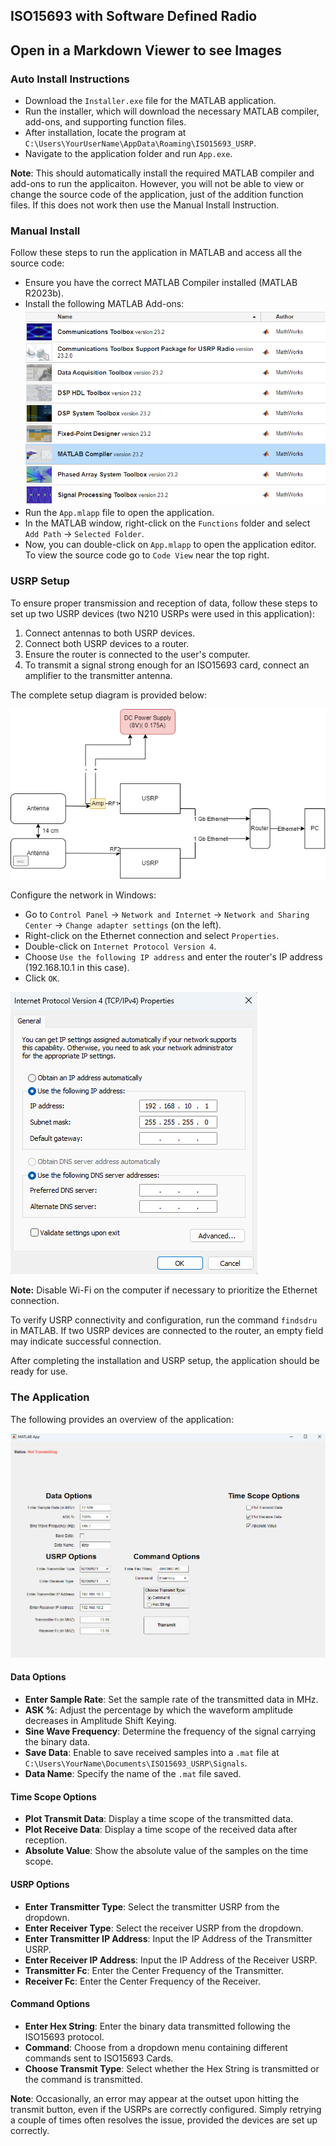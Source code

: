 ## ISO15693 with Software Defined Radio

## Open in a Markdown Viewer to see Images
### Auto Install Instructions

- Download the `Installer.exe` file for the MATLAB application.
- Run the installer, which will download the necessary MATLAB compiler, add-ons, and supporting function files.
- After installation, locate the program at `C:\Users\YourUserName\AppData\Roaming\ISO15693_USRP`.
- Navigate to the application folder and run `App.exe`.

**Note**: This should automatically install the required MATLAB compiler and add-ons to run the applicaiton. However, you will not be able to view or change the source code of the application, just of the addition function files. If this does not work then use the Manual Install Instruction.

### Manual Install

Follow these steps to run the application in MATLAB and access all the source code:

- Ensure you have the correct MATLAB Compiler installed (MATLAB R2023b).
- Install the following MATLAB Add-ons:
  ![Add-ons](Images/Addons.png)
- Run the `App.mlapp` file to open the application.
- In the MATLAB window, right-click on the `Functions` folder and select `Add Path` -> `Selected Folder`.
- Now, you can double-click on `App.mlapp` to open the application editor. To view the source code go to `Code View` near the top right.


### USRP Setup

To ensure proper transmission and reception of data, follow these steps to set up two USRP devices (two N210 USRPs were used in this application):

1. Connect antennas to both USRP devices.
2. Connect both USRP devices to a router.
3. Ensure the router is connected to the user's computer.
4. To transmit a signal strong enough for an ISO15693 card, connect an amplifier to the transmitter antenna.

The complete setup diagram is provided below:

![Figure 1: USRP Setup Diagram](Images/Experiment_Setup.png)

Configure the network in Windows:

- Go to `Control Panel` -> `Network and Internet` -> `Network and Sharing Center` -> `Change adapter settings` (on the left).
- Right-click on the Ethernet connection and select `Properties`.
- Double-click on `Internet Protocol Version 4`.
- Choose `Use the following IP address` and enter the router's IP address (192.168.10.1 in this case).
- Click `OK`.

![Network Configuration](Images\IPconfiguration.png)

**Note:** Disable Wi-Fi on the computer if necessary to prioritize the Ethernet connection.

To verify USRP connectivity and configuration, run the command `findsdru` in MATLAB. If two USRP devices are connected to the router, an empty field may indicate successful connection.

After completing the installation and USRP setup, the application should be ready for use.

### The Application

The following provides an overview of the application:

![Application](Images\app.png)

#### Data Options
- **Enter Sample Rate**: Set the sample rate of the transmitted data in MHz.
- **ASK %**: Adjust the percentage by which the waveform amplitude decreases in Amplitude Shift Keying.
- **Sine Wave Frequency**: Determine the frequency of the signal carrying the binary data.
- **Save Data**: Enable to save received samples into a `.mat` file at `C:\Users\YourName\Documents\ISO15693_USRP\Signals`.
- **Data Name**: Specify the name of the `.mat` file saved.

#### Time Scope Options
- **Plot Transmit Data**: Display a time scope of the transmitted data.
- **Plot Receive Data**: Display a time scope of the received data after reception.
- **Absolute Value**: Show the absolute value of the samples on the time scope.

#### USRP Options
- **Enter Transmitter Type**: Select the transmitter USRP from the dropdown.
- **Enter Receiver Type**: Select the receiver USRP from the dropdown.
- **Enter Transmitter IP Address**: Input the IP Address of the Transmitter USRP.
- **Enter Receiver IP Address**: Input the IP Address of the Receiver USRP.
- **Transmitter Fc**: Enter the Center Frequency of the Transmitter.
- **Receiver Fc**: Enter the Center Frequency of the Receiver.

#### Command Options
- **Enter Hex String**: Enter the binary data transmitted following the ISO15693 protocol.
- **Command**: Choose from a dropdown menu containing different commands sent to ISO15693 Cards.
- **Choose Transmit Type**: Select whether the Hex String is transmitted or the command is transmitted.

**Note**: Occasionally, an error may appear at the outset upon hitting the transmit button, even if the USRPs are correctly configured. Simply retrying a couple of times often resolves the issue, provided the devices are set up correctly.